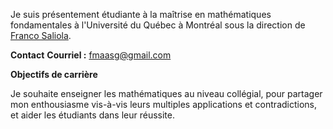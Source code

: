 Je suis présentement étudiante à la maîtrise en mathématiques fondamentales à l'Université du Québec à Montréal sous la direction de [Franco Saliola](http://lacim.uqam.ca/~saliola/).

**Contact**
**Courriel :** fmaasg@gmail.com

**Objectifs de carrière**

Je souhaite enseigner les mathématiques au niveau collégial, pour partager mon enthousiasme vis-à-vis leurs multiples applications et contradictions, et aider les étudiants dans leur réussite.


